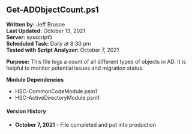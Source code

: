 ## Get-ADObjectCount.ps1

**Written by:** Jeff Brusoe<br>
**Last Updated:** October 13, 2021<br>
**Server:** sysscript5<br>
**Scheduled Task:** Daily at 8:30 pm<br>
**Tested with Script Analyzer:** October 7, 2021

**Purpose:** This file logs a count of all different types of objects in AD. It is helpful to monitor potential issues and migration status.

**Module Dependencies**<br>
* HSC-CommonCodeModule.psm1
* HSC-ActiveDirectoryModule.psm1

#### Version History
* **October 7, 2021** - File completed and put into production

